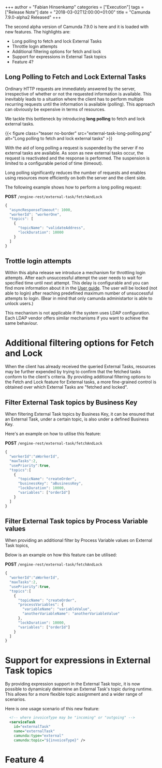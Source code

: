 +++
author = "Fabian Hinsenkamp"
categories = ["Execution"]
tags = ["Release Note"]
date = "2018-03-02T12:00:00+01:00"
title = "Camunda 7.9.0-alpha2 Released"
+++

The second alpha version of Camunda 7.9.0 is here and it is loaded with new features. The highlights are:


* Long polling to fetch and lock External Tasks
* Throttle login attempts
* Additional filtering options for fetch and lock
* Support for expressions in External Task topics
* Feature 4?

<!--more-->

## Long Polling to Fetch and Lock External Tasks

Ordinary HTTP requests are immediately answered by the server, irrespective of whether or not the requested information 
is available. This inevitably leads to a situation where the client has to perform multiple recurring requests until 
the information is available (polling). This approach can obviously be expensive in terms of resources.

We tackle this bottleneck by introducing **long polling** to fetch and lock external tasks.

{{< figure class="teaser no-border" src="external-task-long-polling.png" alt="Long polling to fetch and lock external tasks" >}}

With the aid of long polling a request is suspended by the server if no external tasks are available. As soon as new 
external tasks occur, the request is reactivated and the response is performed. The suspension is limited to a 
configurable period of time (timeout).

Long polling significantly reduces the number of requests and enables using resources more efficiently on both 
the server and the client side.

The following example shows how to perform a long polling request:

**POST** `/engine-rest/external-task/fetchAndLock`

```javascript
{
  "asyncResponseTimeout": 1000,
  "workerId": "workerOne",
  "topics": [
    {
      "topicName": "validateAddress",
      "lockDuration": 10000
    }
  ]
}
```

## Trottle login attempts

Within this alpha release we introduce a mechanism for throttling login attempts.
After each unsuccessful attempt the user needs to wait for specified time until next attempt.
This delay is configurable and you can find more information about it in the [User guide](https://docs.camunda.org/manual/latest/user-guide/process-engine/identity-service/#throttle-login-attempts).
The user will be locked (not able to login) after reaching predefined maximum number of unsuccessful attempts to login. (Bear in mind that only camunda administartor is able to unlock users.)

This mechanism is not applicable if the system uses LDAP configuration. Each LDAP vendor offers similar mechanisms if you want to achieve the same behaviour. 

# Additional filtering options for Fetch and Lock

When the client has already received the queried External Tasks, resources may be further expended by trying to confirm that the fetched tasks conform to the client's criteria.
By providing additional filtering options to the Fetch and Lock feature for External tasks, a more fine-grained control is obtained over which External Tasks are "fetched and locked".

## Filter External Task topics by Business Key

When filtering External Task topics by Business Key, it can be ensured that an External Task, under a certain topic, is also under a defined Business Key.

Here's an example on how to utilise this feature:

**POST** `/engine-rest/external-task/fetchAndLock`

```javascript
{
  "workerId":"aWorkerId",
  "maxTasks":2,
  "usePriority":true,
  "topics":[
    {
      "topicName": "createOrder",
      "businessKey": "aBusinessKey",
      "lockDuration": 10000,
      "variables": ["orderId"]
    }
  ]
}
```

## Filter External Task topics by Process Variable values

When providing an additional filter by Process Variable values on External Task topics,

Below is an example on how this feature can be utilised:

**POST** `/engine-rest/external-task/fetchAndLock`

```javascript
{
  "workerId":"aWorkerId",
  "maxTasks":2,
  "usePriority":true,
  "topics":[
    {
      "topicName": "createOrder",
      "processVariables": {
        "variableName": "variableValue",
        "anotherVariableName": "anotherVariableValue"
      },
      "lockDuration": 10000,
      "variables": ["orderId"]
    }
  ]
}
```

# Support for expressions in External Task topics

By providing expression support in the External Task topic, it is now possible to dynamicaly determine an External Task's topic during runtime.
This allows for a more flexible topic assignment and a wider range of scenarios.

Here is one usage scenario of this new feature:

```xml
  <!-- where invoiceType may be "incoming" or "outgoing" -->
  <serviceTask
    id="externalTask"
    name="externalTask"
    camunda:type="external"
    camunda:topic="${invoiceType}" />
```

# Feature 4

